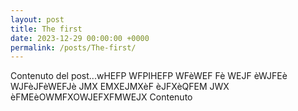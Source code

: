 ```yaml
---
layout: post
title: The first
date: 2023-12-29 00:00:00 +0000
permalink: /posts/The-first/
---
```


Contenuto del post...wHEFP WFPIHEFP WFèWEF Fè WEJF èWJFEè WJFèJFèWEFJè JMX EMXEJMXèF èJFXèQFEM JWX èFMEèOWMFXOWJEFXFMWEJX
Contenuto

